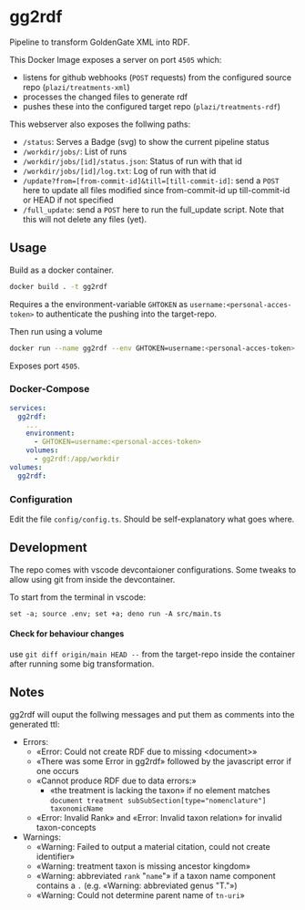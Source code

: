 # gg2rdf

Pipeline to transform GoldenGate XML into RDF.

This Docker Image exposes a server on port `4505` which:

- listens for github webhooks (`POST` requests) from the configured source repo
  (`plazi/treatments-xml`)
- processes the changed files to generate rdf
- pushes these into the configured target repo (`plazi/treatments-rdf`)

This webserver also exposes the follwing paths:

- `/status`: Serves a Badge (svg) to show the current pipeline status
- `/workdir/jobs/`: List of runs
- `/workdir/jobs/[id]/status.json`: Status of run with that id
- `/workdir/jobs/[id]/log.txt`: Log of run with that id
- `/update?from=[from-commit-id]&till=[till-commit-id]`: send a `POST` here to
  update all files modified since from-commit-id up till-commit-id or HEAD if
  not specified
- `/full_update`: send a `POST` here to run the full_update script. Note that
  this will not delete any files (yet).

## Usage

Build as a docker container.

```sh
docker build . -t gg2rdf
```

Requires a the environment-variable `GHTOKEN` as
`username:<personal-acces-token>` to authenticate the pushing into the
target-repo.

Then run using a volume

```sh
docker run --name gg2rdf --env GHTOKEN=username:<personal-acces-token> -p 4505:4505 -v gg2rdf:/app/workdir gg2rdf
```

Exposes port `4505`.

### Docker-Compose

```yml
services:
  gg2rdf:
    ...
    environment:
      - GHTOKEN=username:<personal-acces-token>
    volumes:
      - gg2rdf:/app/workdir
volumes:
  gg2rdf:
```

### Configuration

Edit the file `config/config.ts`. Should be self-explanatory what goes where.

## Development

The repo comes with vscode devcontaioner configurations. Some tweaks to allow
using git from inside the devcontainer.

To start from the terminal in vscode:

    set -a; source .env; set +a; deno run -A src/main.ts

#### Check for behaviour changes
use `git diff origin/main HEAD --` from the target-repo inside the container after running some big transformation.

## Notes

gg2rdf will ouput the follwing messages and put them as comments into the
generated ttl:

- Errors:
  - «Error: Could not create RDF due to missing &lt;document>»
  - «There was some Error in gg2rdf» followed by the javascript error if one
    occurs
  - «Cannot produce RDF due to data errors:»
    - «the treatment is lacking the taxon» if no element matches
      `document treatment subSubSection[type="nomenclature"] taxonomicName`
  - «Error: Invalid Rank» and «Error: Invalid taxon relation» for invalid taxon-concepts
- Warnings:
  - «Warning: Failed to output a material citation, could not create identifier»
  - «Warning: treatment taxon is missing ancestor kingdom»
  - «Warning: abbreviated `rank` "`name`"» if a taxon name component contains
    a `.` (e.g. «Warning: abbreviated genus "T."»)
  - «Warning: Could not determine parent name of `tn-uri`»
